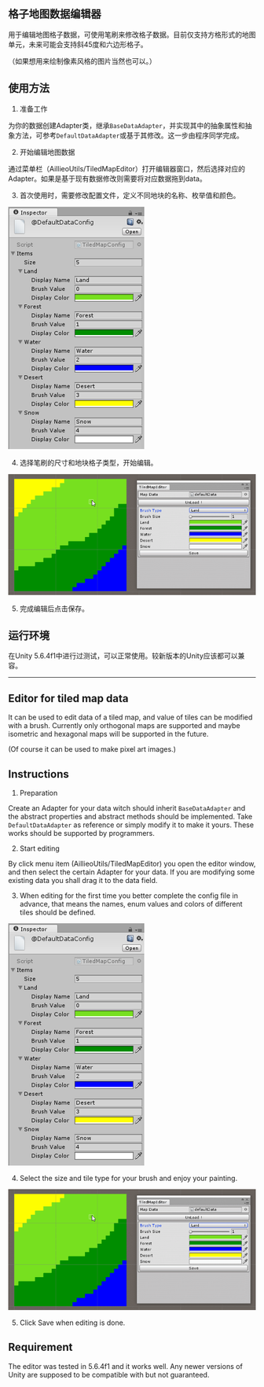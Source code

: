 
## 格子地图数据编辑器

用于编辑地图格子数据，可使用笔刷来修改格子数据。目前仅支持方格形式的地图单元，未来可能会支持斜45度和六边形格子。

（如果想用来绘制像素风格的图片当然也可以。）

## 使用方法

1. 准备工作

为你的数据创建Adapter类，继承`BaseDataAdapter`，并实现其中的抽象属性和抽象方法，可参考`DefaultDataAdapter`或基于其修改。这一步由程序同学完成。

2. 开始编辑地图数据

通过菜单栏（AillieoUtils/TiledMapEditor）打开编辑器窗口，然后选择对应的Adapter。如果是基于现有数据修改则需要将对应数据拖到data。

3. 首次使用时，需要修改配置文件，定义不同地块的名称、枚举值和颜色。

![config](config.png)

4. 选择笔刷的尺寸和地块格子类型，开始编辑。

![sample](sample.gif)

5. 完成编辑后点击保存。

## 运行环境

在Unity 5.6.4f1中进行过测试，可以正常使用。较新版本的Unity应该都可以兼容。

---

## Editor for tiled map data

It can be used to edit data of a tiled map, and value of tiles can be modified with a brush. Currently only orthogonal maps are supported and maybe isometric and hexagonal maps will be supported in the future.

(Of course it can be used to make pixel art images.)

## Instructions

1. Preparation

Create an Adapter for your data witch should inherit `BaseDataAdapter` and the abstract properties and abstract methods should be implemented. Take `DefaultDataAdapter` as reference or simply modify it to make it yours. These works should be supported by programmers.

2. Start editing

By click menu item (AillieoUtils/TiledMapEditor) you open the editor window, and then select the certain Adapter for your data. If you are modifying some existing data you shall drag it to the data field.

3. When editing for the first time you better complete the config file in advance, that means the names, enum values and colors of different tiles should be defined.

![config](config.png)

4. Select the size and tile type for your brush and enjoy your painting.

![sample](sample.gif)

5. Click Save when editing is done.

## Requirement

The editor was tested in 5.6.4f1 and it works well. Any newer versions of Unity are supposed to be compatible with but not guaranteed.
